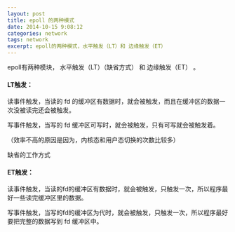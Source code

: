 ```yaml
---
layout: post
title: epoll 的两种模式
date: 2014-10-15 9:08:12
categories: network
tags: network 
excerpt: epoll的两种模式，水平触发（LT）和 边缘触发（ET）
---
```


epoll有两种模块， 水平触发（LT）（缺省方式） 和 边缘触发（ET） 。


#### LT触发：

读事件触发，当读的 fd 的缓冲区有数据时，就会被触发，而且在缓冲区的数据一次没被读完还会被触发。

写事件触发，当写的 fd 缓冲区可写时，就会被触发，只有可写就会被触发着。

（效率不高的原因是因为，内核态和用户态切换的次数比较多）

缺省的工作方式

#### ET触发：

读事件触发，当读的fd的缓冲区有数据时，就会被触发，只触发一次，所以程序最好一些读完缓冲区里的数据。

写事件触发，当写的fd的缓冲区为代时，就会被触发，只触发一次，所以程序最好要把完整的数据写到 fd 缓冲区中。